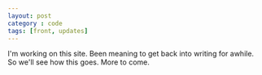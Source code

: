```yaml
---
layout: post
category : code
tags: [front, updates]
---
```


I'm working on this site. Been meaning to get back into writing for awhile. So we'll see how this goes. More to come.

